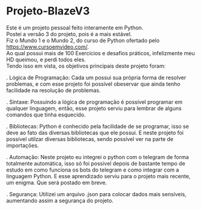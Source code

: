 # Projeto-BlazeV3
Este é um projeto pessoal feito interamente em Python. <br>
Postei a versão 3 do projeto, pois é a mais estável.<br>
Fiz o Mundo 1 e o Mundo 2, do curso de Python ofertado pelo https://www.cursoemvideo.com/. <br>
Ao qual possui mais de 100 Exercícios e desafios práticos, infelizmente meu HD queimou, e perdi todos eles.<br>
Tendo isso em vista, os objetivos principais deste projeto foram:<br>
<p>  . Lógica de Programação: Cada um possui sua própria forma de resolver problemas, e com esse projeto foi possível obeservar que ainda tenho facilidade na resolução de problemas.</p>
<p>  . Sintaxe: Possuindo a lógica de programação é possível programar em qualquer linguagem, então, esse projeto serviu para lembrar de alguns comandos que tinha esquecido.</p>
<p>  . Bibliotecas: Python é conhecido pela facilidade de se programar, isso se deve ao fato das diversas bibliotecas que ele possui. E neste projeto foi possível utilzar diversas bibliotecas, sendo possível ver na parte de importações.</p>
<p>  . Automação: Neste projeto eu integrei o python com o telegram de forma totalmente automática, isso só foi possível depois de bastante tempo de estudo em como funciona os bots do telegram e como integrar com a linguagem Python. E esse aprendizado serviu para o projeto mais recente, um enigma. Que será postado em breve.</p>
<p>   . Segurança: Utilizei um arquivo .json para colocar dados mais sensíveis, aumentando assim a segurança do projeto.</p>
